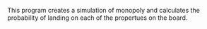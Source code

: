 This program creates a simulation of monopoly and calculates the probability of landing on each of the propertues on the board.
